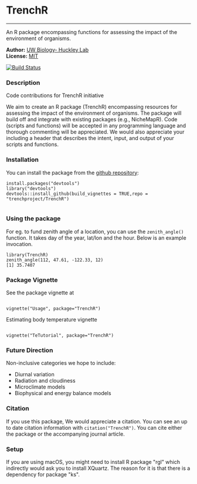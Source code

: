 # TrenchR
--------------------------------------------------------------

An R package encompassing functions for assessing the impact of the environment of organisms.

**Author:** [UW Biology- Huckley Lab](https://trenchproject.github.io)<br>
**License:** [MIT](http://opensource.org/licenses/MIT)<br>

[![Build Status](https://travis-ci.org/trenchproject/TrenchR.svg?branch=master)](https://travis-ci.org/trenchproject/TrenchR)



### Description

Code contributions for TrenchR initiative

We aim to create an R package (TrenchR) encompassing resources for assessing the impact of the environment of organisms.  The package will build off and integrate with existing packages (e.g., NicheMapR).  Code (scripts and functions) will be accepted in any programming language and thorough commenting will be appreciated.  We would also appreciate your including a header that describes the intent, input, and output of your scripts and functions. 

### Installation

You can install the package from the [github repository](https://github.com/trenchproject/TrenchR):

```{r eval=FALSE}
install.packages("devtools")
library("devtools")
devtools::install_github(build_vignettes = TRUE,repo = "trenchproject/TrenchR")
                 
```

### Using the package

For eg. to fund zenith angle of a location, you can use the `zenith_angle()` function. It takes day of the year, lat/lon and the hour. Below is an example invocation. 

```{r}
library(TrenchR)
zenith_angle(112, 47.61, -122.33, 12)
[1] 35.7407

```
### Package Vignette

See the package vignette at

```{r eval=FALSE}

vignette("Usage", package="TrenchR")

```

Estimating body temperature vignette

```{r eval=FALSE}

vignette("TeTutorial", package="TrenchR")

```


### Future Direction

Non-inclusive categories we hope to include:
* Diurnal variation
* Radiation and cloudiness
* Microclimate models
* Biophysical and energy balance models

### Citation

If you use this package, We would appreciate a citation. You can see an up to date citation information with `citation("TrenchR")`. You can cite either the package or the accompanying journal article.

### Setup

If you are using macOS, you might need to install R package "rgl" which indirectly would ask you to install XQuartz. The reason for it is that there is a dependency for package "ks".